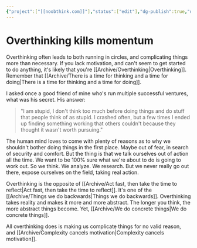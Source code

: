 ```yaml
---
{"project":["[[noobthink.com]]"],"status":["edit"],"dg-publish":true,"dg-list-home":true,"type":["essay"],"created":"2022-08-13T12:54:00","permalink":"/archive/overthinking-kills-momentum/","dgPassFrontmatter":true,"updated":"2024-09-22T16:02:45.310+02:00"}
---
```


# Overthinking kills momentum
Overthinking often leads to both running in circles, and complicating things more than necessary. If you lack motivation, and can't seem to get started to do anything, it's likely that you're [[Archive/Overthinking\|Overthinking]]. Remember that [[Archive/There is a time for thinking and a time for doing\|There is a time for thinking and a time for doing]].

I asked once a good friend of mine who's run multiple successful ventures, what was his secret. His answer:
> "I am stupid, I don't think too much before doing things and do stuff that people think of as stupid. I crashed often, but a few times I ended up finding something working that others couldn't because they thought it wasn't worth pursuing."

The human mind loves to come with plenty of reasons as to why we shouldn't bother doing things in the first place. Maybe out of fear, in search of security and comfort. But the thing is that we talk ourselves out of action all the time. We want to be 100% sure what we're about to do is going to work out. So we think. We analyze. We research. But we never really go out there, expose ourselves on the field, taking real action.

Overthinking is the opposite of [[Archive/Act fast, then take the time to reflect\|Act fast, then take the time to reflect]]. It's one of the [[Archive/Things we do backwards\|Things we do backwards]].
Overthinking takes reality and makes it more and more abstract. The longer you think, the more abstract things become. Yet, [[Archive/We do concrete things\|We do concrete things]].

All overthinking does is making us complicate things for no valid reason, and [[Archive/Complexity cancels motivation\|Complexity cancels motivation]].